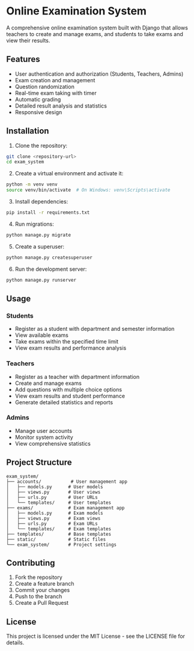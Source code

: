 # Online Examination System

A comprehensive online examination system built with Django that allows teachers to create and manage exams, and students to take exams and view their results.

## Features

- User authentication and authorization (Students, Teachers, Admins)
- Exam creation and management
- Question randomization
- Real-time exam taking with timer
- Automatic grading
- Detailed result analysis and statistics
- Responsive design

## Installation

1. Clone the repository:
```bash
git clone <repository-url>
cd exam_system
```

2. Create a virtual environment and activate it:
```bash
python -m venv venv
source venv/bin/activate  # On Windows: venv\Scripts\activate
```

3. Install dependencies:
```bash
pip install -r requirements.txt
```

4. Run migrations:
```bash
python manage.py migrate
```

5. Create a superuser:
```bash
python manage.py createsuperuser
```

6. Run the development server:
```bash
python manage.py runserver
```

## Usage

### Students
- Register as a student with department and semester information
- View available exams
- Take exams within the specified time limit
- View exam results and performance analysis

### Teachers
- Register as a teacher with department information
- Create and manage exams
- Add questions with multiple choice options
- View exam results and student performance
- Generate detailed statistics and reports

### Admins
- Manage user accounts
- Monitor system activity
- View comprehensive statistics

## Project Structure

```
exam_system/
├── accounts/           # User management app
│   ├── models.py      # User models
│   ├── views.py       # User views
│   ├── urls.py        # User URLs
│   └── templates/     # User templates
├── exams/             # Exam management app
│   ├── models.py      # Exam models
│   ├── views.py       # Exam views
│   ├── urls.py        # Exam URLs
│   └── templates/     # Exam templates
├── templates/         # Base templates
├── static/            # Static files
└── exam_system/       # Project settings
```

## Contributing

1. Fork the repository
2. Create a feature branch
3. Commit your changes
4. Push to the branch
5. Create a Pull Request

## License

This project is licensed under the MIT License - see the LICENSE file for details. 